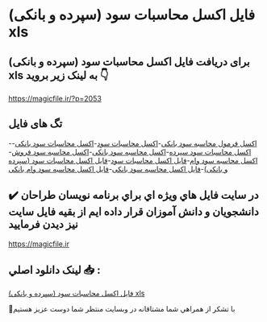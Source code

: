 # فایل اکسل محاسبات سود (سپرده و بانکی) xls

## برای دریافت فایل اکسل محاسبات سود (سپرده و بانکی) xls به لینک زیر بروید 👇

https://magicfile.ir/?p=2053

## تگ های فایل

-[اکسل فرمول محاسبه سود بانکی](https://magicfile.ir/product/%d9%81%d8%a7%d9%8a%d9%84-%d8%a7%da%a9%d8%b3%d9%84-%d9%85%d8%ad%d8%a7%d8%b3%d8%a8%d8%a7%d8%aa-%d8%b3%d9%88%d8%af-%d8%b3%d9%be%d8%b1%d8%af%d9%87-%d9%88-%d8%a8%d8%a7%d9%86%da%a9%d9%8a/)-[اکسل محاسبات سود](https://magicfile.ir/product/%d9%81%d8%a7%d9%8a%d9%84-%d8%a7%da%a9%d8%b3%d9%84-%d9%85%d8%ad%d8%a7%d8%b3%d8%a8%d8%a7%d8%aa-%d8%b3%d9%88%d8%af-%d8%b3%d9%be%d8%b1%d8%af%d9%87-%d9%88-%d8%a8%d8%a7%d9%86%da%a9%d9%8a/)-[اکسل محاسبات سود بانکی](https://magicfile.ir/product/%d9%81%d8%a7%d9%8a%d9%84-%d8%a7%da%a9%d8%b3%d9%84-%d9%85%d8%ad%d8%a7%d8%b3%d8%a8%d8%a7%d8%aa-%d8%b3%d9%88%d8%af-%d8%b3%d9%be%d8%b1%d8%af%d9%87-%d9%88-%d8%a8%d8%a7%d9%86%da%a9%d9%8a/)-[اکسل محاسبات سود سپرده](https://magicfile.ir/product/%d9%81%d8%a7%d9%8a%d9%84-%d8%a7%da%a9%d8%b3%d9%84-%d9%85%d8%ad%d8%a7%d8%b3%d8%a8%d8%a7%d8%aa-%d8%b3%d9%88%d8%af-%d8%b3%d9%be%d8%b1%d8%af%d9%87-%d9%88-%d8%a8%d8%a7%d9%86%da%a9%d9%8a/)-[اکسل محاسبه سود بانکی](https://magicfile.ir/product/%d9%81%d8%a7%d9%8a%d9%84-%d8%a7%da%a9%d8%b3%d9%84-%d9%85%d8%ad%d8%a7%d8%b3%d8%a8%d8%a7%d8%aa-%d8%b3%d9%88%d8%af-%d8%b3%d9%be%d8%b1%d8%af%d9%87-%d9%88-%d8%a8%d8%a7%d9%86%da%a9%d9%8a/)-[اکسل محاسبه سود فروش](https://magicfile.ir/product/%d9%81%d8%a7%d9%8a%d9%84-%d8%a7%da%a9%d8%b3%d9%84-%d9%85%d8%ad%d8%a7%d8%b3%d8%a8%d8%a7%d8%aa-%d8%b3%d9%88%d8%af-%d8%b3%d9%be%d8%b1%d8%af%d9%87-%d9%88-%d8%a8%d8%a7%d9%86%da%a9%d9%8a/)-[اکسل محاسبه سود وام](https://magicfile.ir/product/%d9%81%d8%a7%d9%8a%d9%84-%d8%a7%da%a9%d8%b3%d9%84-%d9%85%d8%ad%d8%a7%d8%b3%d8%a8%d8%a7%d8%aa-%d8%b3%d9%88%d8%af-%d8%b3%d9%be%d8%b1%d8%af%d9%87-%d9%88-%d8%a8%d8%a7%d9%86%da%a9%d9%8a/)-[فایل اکسل محاسبات سود](https://magicfile.ir/product/%d9%81%d8%a7%d9%8a%d9%84-%d8%a7%da%a9%d8%b3%d9%84-%d9%85%d8%ad%d8%a7%d8%b3%d8%a8%d8%a7%d8%aa-%d8%b3%d9%88%d8%af-%d8%b3%d9%be%d8%b1%d8%af%d9%87-%d9%88-%d8%a8%d8%a7%d9%86%da%a9%d9%8a/)-[فایل اکسل محاسبات سود (سپرده و بانکی)](https://magicfile.ir/product/%d9%81%d8%a7%d9%8a%d9%84-%d8%a7%da%a9%d8%b3%d9%84-%d9%85%d8%ad%d8%a7%d8%b3%d8%a8%d8%a7%d8%aa-%d8%b3%d9%88%d8%af-%d8%b3%d9%be%d8%b1%d8%af%d9%87-%d9%88-%d8%a8%d8%a7%d9%86%da%a9%d9%8a/)-[فایل اکسل محاسبه سود بانکی](https://magicfile.ir/product/%d9%81%d8%a7%d9%8a%d9%84-%d8%a7%da%a9%d8%b3%d9%84-%d9%85%d8%ad%d8%a7%d8%b3%d8%a8%d8%a7%d8%aa-%d8%b3%d9%88%d8%af-%d8%b3%d9%be%d8%b1%d8%af%d9%87-%d9%88-%d8%a8%d8%a7%d9%86%da%a9%d9%8a/)-[فایل اکسل محاسبه سود وام بانکی](https://magicfile.ir/product/%d9%81%d8%a7%d9%8a%d9%84-%d8%a7%da%a9%d8%b3%d9%84-%d9%85%d8%ad%d8%a7%d8%b3%d8%a8%d8%a7%d8%aa-%d8%b3%d9%88%d8%af-%d8%b3%d9%be%d8%b1%d8%af%d9%87-%d9%88-%d8%a8%d8%a7%d9%86%da%a9%d9%8a/)

## ✔️ در سايت فايل هاي ويژه اي براي برنامه نويسان طراحان دانشجويان و دانش آموزان قرار داده ايم از بقيه فايل سايت نيز ديدن فرماييد

https://magicfile.ir


## لينک دانلود اصلي 📥 :

[فایل اکسل محاسبات سود (سپرده و بانکی) xls](https://magicfile.ir/product/%d9%81%d8%a7%d9%8a%d9%84-%d8%a7%da%a9%d8%b3%d9%84-%d9%85%d8%ad%d8%a7%d8%b3%d8%a8%d8%a7%d8%aa-%d8%b3%d9%88%d8%af-%d8%b3%d9%be%d8%b1%d8%af%d9%87-%d9%88-%d8%a8%d8%a7%d9%86%da%a9%d9%8a/) 


🙏با تشکر از همراهي شما مشتاقانه در وبسایت منتظر شما دوست عزیز هستیم

